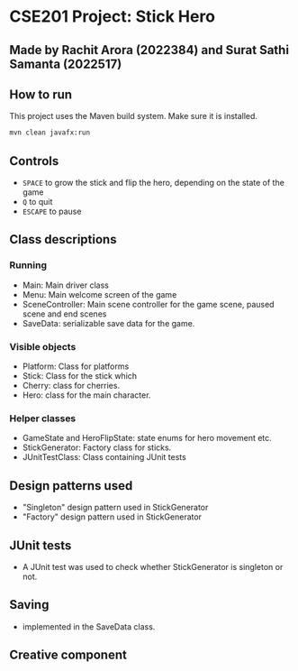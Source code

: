 # CSE201 Project: Stick Hero

## Made by Rachit Arora (2022384) and Surat Sathi Samanta (2022517)

## How to run

This project uses the Maven build system. Make sure it is installed.

```cmd
mvn clean javafx:run
```

## Controls

- `SPACE` to grow the stick and flip the hero, depending on the state of the game
- `Q` to quit
- `ESCAPE` to pause

## Class descriptions

### Running
- Main: Main driver class
- Menu: Main welcome screen of the game
- SceneController: Main scene controller for the game scene, paused scene and end scenes
- SaveData: serializable save data for the game.

### Visible objects
- Platform: Class for platforms
- Stick: Class for the stick which 
- Cherry: class for cherries.
- Hero: class for the main character.

### Helper classes
- GameState and HeroFlipState: state enums for hero movement etc.
- StickGenerator: Factory class for sticks.
- JUnitTestClass: Class containing JUnit tests

## Design patterns used

- "Singleton" design pattern used in StickGenerator
- "Factory" design pattern used in StickGenerator

## JUnit tests

- A JUnit test was used to check whether StickGenerator is singleton or not.

## Saving

- implemented in the SaveData class.

## Creative component